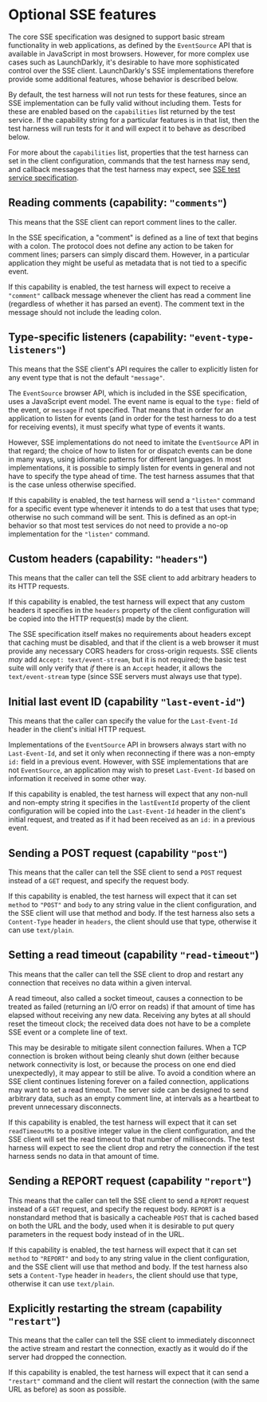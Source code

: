 # Optional SSE features

The core SSE specification was designed to support basic stream functionality in web applications, as defined by the `EventSource` API that is available in JavaScript in most browsers. However, for more complex use cases such as LaunchDarkly, it's desirable to have more sophisticated control over the SSE client. LaunchDarkly's SSE implementations therefore provide some additional features, whose behavior is described below.

By default, the test harness will not run tests for these features, since an SSE implementation can be fully valid without including them. Tests for these are enabled based on the `capabilities` list returned by the test service. If the capability string for a particular features is in that list, then the test harness will run tests for it and will expect it to behave as described below.

For more about the `capabilities` list, properties that the test harness can set in the client configuration, commands that the test harness may send, and callback messages that the test harness may expect, see [SSE test service specification](./service_spec.md).

## Reading comments (capability: `"comments"`)

This means that the SSE client can report comment lines to the caller.

In the SSE specification, a "comment" is defined as a line of text that begins with a colon. The protocol does not define any action to be taken for comment lines; parsers can simply discard them. However, in a particular application they might be useful as metadata that is not tied to a specific event.

If this capability is enabled, the test harness will expect to receive a `"comment"` callback message whenever the client has read a comment line (regardless of whether it has parsed an event). The comment text in the message should not include the leading colon.

## Type-specific listeners (capability: `"event-type-listeners"`)

This means that the SSE client's API requires the caller to explicitly listen for any event type that is not the default `"message"`.

The `EventSource` browser API, which is included in the SSE specification, uses a JavaScript event model. The event name is equal to the `type:` field of the event, or `message` if not specified. That means that in order for an application to listen for events (and in order for the test harness to do a test for receiving events), it must specify what type of events it wants.

However, SSE implementations do not need to imitate the `EventSource` API in that regard; the choice of how to listen for or dispatch events can be done in many ways, using idiomatic patterns for different languages. In most implementations, it is possible to simply listen for events in general and not have to specify the type ahead of time. The test harness assumes that that is the case unless otherwise specified.

If this capability is enabled, the test harness will send a `"listen"` command for a specific event type whenever it intends to do a test that uses that type; otherwise no such command will be sent. This is defined as an opt-in behavior so that most test services do not need to provide a no-op implementation for the `"listen"` command.

## Custom headers (capability: `"headers"`)

This means that the caller can tell the SSE client to add arbitrary headers to its HTTP requests.

If this capability is enabled, the test harness will expect that any custom headers it specifies in the `headers` property of the client configuration will be copied into the HTTP request(s) made by the client.

The SSE specification itself makes no requirements about headers except that caching must be disabled, and that if the client is a web browser it must provide any necessary CORS headers for cross-origin requests. SSE clients _may_ add `Accept: text/event-stream`, but it is not required; the basic test suite will only verify that _if_ there is an `Accept` header, it allows the `text/event-stream` type (since SSE servers must always use that type).

## Initial last event ID (capability `"last-event-id"`)

This means that the caller can specify the value for the `Last-Event-Id` header in the client's initial HTTP request.

Implementations of the `EventSource` API in browsers always start with no `Last-Event-Id`, and set it only when reconnecting if there was a non-empty `id:` field in a previous event. However, with SSE implementations that are not `EventSource`, an application may wish to preset `Last-Event-Id` based on information it received in some other way.

If this capability is enabled, the test harness will expect that any non-null and non-empty string it specifies in the `lastEventId` property of the client configuration will be copied into the `Last-Event-Id` header in the client's initial request, and treated as if it had been received as an `id:` in a previous event.

## Sending a POST request (capability `"post"`)

This means that the caller can tell the SSE client to send a `POST` request instead of a `GET` request, and specify the request body.

If this capability is enabled, the test harness will expect that it can set `method` to `"POST"` and `body` to any string value in the client configuration, and the SSE client will use that method and body. If the test harness also sets a `Content-Type` header in `headers`, the client should use that type, otherwise it can use `text/plain`.

## Setting a read timeout (capability `"read-timeout"`)

This means that the caller can tell the SSE client to drop and restart any connection that receives no data within a given interval.

A read timeout, also called a socket timeout, causes a connection to be treated as failed (returning an I/O error on reads) if that amount of time has elapsed without receiving any new data. Receiving any bytes at all should reset the timeout clock; the received data does not have to be a complete SSE event or a complete line of text.

This may be desirable to mitigate silent connection failures. When a TCP connection is broken without being cleanly shut down (either because network connectivity is lost, or because the process on one end died unexpectedly), it may appear to still be alive. To avoid a condition where an SSE client continues listening forever on a failed connection, applications may want to set a read timeout. The server side can be designed to send arbitrary data, such as an empty comment line, at intervals as a heartbeat to prevent unnecessary disconnects.

If this capability is enabled, the test harness will expect that it can set `readTimeoutMs` to a positive integer value in the client configuration, and the SSE client will set the read timeout to that number of milliseconds. The test harness will expect to see the client drop and retry the connection if the test harness sends no data in that amount of time.

## Sending a REPORT request (capability `"report"`)

This means that the caller can tell the SSE client to send a `REPORT` request instead of a `GET` request, and specify the request body. `REPORT` is a nonstandard method that is basically a cacheable `POST` that is cached based on both the URL and the body, used when it is desirable to put query parameters in the request body instead of in the URL.

If this capability is enabled, the test harness will expect that it can set `method` to `"REPORT"` and `body` to any string value in the client configuration, and the SSE client will use that method and body. If the test harness also sets a `Content-Type` header in `headers`, the client should use that type, otherwise it can use `text/plain`.

## Explicitly restarting the stream (capability `"restart"`)

This means that the caller can tell the SSE client to immediately disconnect the active stream and restart the connection, exactly as it would do if the server had dropped the connection.

If this capability is enabled, the test harness will expect that it can send a `"restart"` command and the client will restart the connection (with the same URL as before) as soon as possible.
